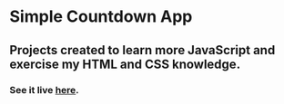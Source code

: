 # Simple Countdown App
## Projects created to learn more JavaScript and exercise my HTML and CSS knowledge.

### See it live [here](https://friendly-blackwell-79dbd2.netlify.app/).